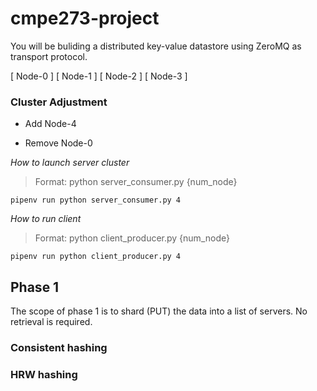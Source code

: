 # cmpe273-project

You will be buliding a distributed key-value datastore using ZeroMQ as transport protocol.

[ Node-0 ]
[ Node-1 ]
[ Node-2 ]
[ Node-3 ]

### Cluster Adjustment

- Add Node-4


- Remove Node-0


_How to launch server cluster_

> Format: python server_consumer.py {num_node}

```
pipenv run python server_consumer.py 4
```

_How to run client_

> Format: python client_producer.py {num_node}

```
pipenv run python client_producer.py 4
```
## Phase 1

The scope of phase 1 is to shard (PUT) the data into a list of servers. No retrieval is required.

### Consistent hashing


### HRW hashing
